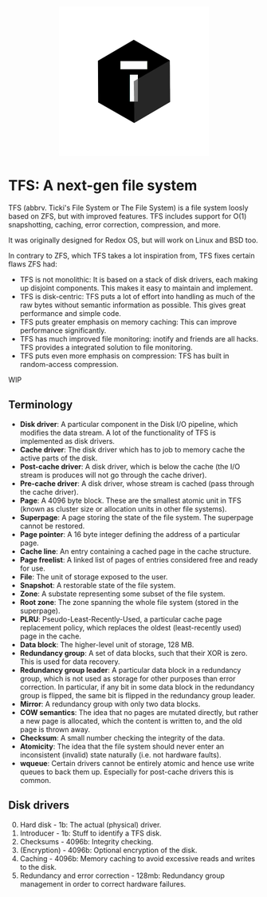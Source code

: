<p align="center">
<img src="./icon.png" height="300" />
</p>

# TFS: A next-gen file system

TFS (abbrv. Ticki's File System or The File System) is a file system loosly based on ZFS, but with improved features. TFS includes support for O(1) snapshotting, caching, error correction, compression, and more.

It was originally designed for Redox OS, but will work on Linux and BSD too.

In contrary to ZFS, which TFS takes a lot inspiration from, TFS fixes certain flaws ZFS had:

- TFS is not monolithic: It is based on a stack of disk drivers, each making up disjoint components. This makes it easy to maintain and implement.
- TFS is disk-centric: TFS puts a lot of effort into handling as much of the raw bytes without semantic information as possible. This gives great performance and simple code.
- TFS puts greater emphasis on memory caching: This can improve performance significantly.
- TFS has much improved file monitoring: inotify and friends are all hacks. TFS provides a integrated solution to file monitoring.
- TFS puts even more emphasis on compression: TFS has built in random-access compression.

WIP

## Terminology

- **Disk driver**: A particular component in the Disk I/O pipeline, which modifies the data stream. A lot of the functionality of TFS is implemented as disk drivers.
- **Cache driver**: The disk driver which has to job to memory cache the active parts of the disk.
- **Post-cache driver**: A disk driver, which is below the cache (the I/O stream is produces will not go through the cache driver).
- **Pre-cache driver**: A disk driver, whose stream is cached (pass through the cache driver).
- **Page**: A 4096 byte block. These are the smallest atomic unit in TFS (known as cluster size or allocation units in other file systems).
- **Superpage**: A page storing the state of the file system. The superpage cannot be restored.
- **Page pointer**: A 16 byte integer defining the address of a particular page.
- **Cache line**: An entry containing a cached page in the cache structure.
- **Page freelist**: A linked list of pages of entries considered free and ready for use.
- **File**: The unit of storage exposed to the user.
- **Snapshot**: A restorable state of the file system.
- **Zone**: A substate representing some subset of the file system.
- **Root zone**: The zone spanning the whole file system (stored in the superpage).
- **PLRU**: Pseudo-Least-Recently-Used, a particular cache page replacement policy, which replaces the oldest (least-recently used) page in the cache.
- **Data block**: The higher-level unit of storage, 128 MB.
- **Redundancy group**: A set of data blocks, such that their XOR is zero. This is used for data recovery.
- **Redundancy group leader**: A particular data block in a redundancy group, which is not used as storage for other purposes than error correction. In particular, if any bit in some data block in the redundancy group is flipped, the same bit is flipped in the redundancy group leader.
- **Mirror**: A redundancy group with only two data blocks.
- **COW semantics**: The idea that no pages are mutated directly, but rather a new page is allocated, which the content is written to, and the old page is thrown away.
- **Checksum**: A small number checking the integrity of the data.
- **Atomicity**: The idea that the file system should never enter an inconsistent (invalid) state naturally (i.e. not hardware faults).
- **wqueue**: Certain drivers cannot be entirely atomic and hence use write queues to back them up. Especially for post-cache drivers this is common.

## Disk drivers

0. Hard disk - 1b: The actual (physical) driver.
1. Introducer - 1b: Stuff to identify a TFS disk.
2. Checksums - 4096b: Integrity checking.
3. (Encryption) - 4096b: Optional encryption of the disk.
4. Caching - 4096b: Memory caching to avoid excessive reads and writes to the disk.
5. Redundancy and error correction - 128mb: Redundancy group management in order to correct hardware failures.
